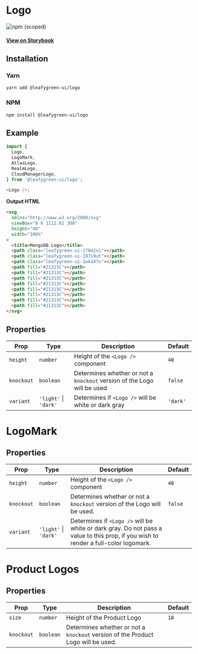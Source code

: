 # Logo

![npm (scoped)](https://img.shields.io/npm/v/@leafygreen-ui/logo.svg)

#### [View on Storybook](https://mongodb.github.io/leafygreen-ui/?path=/story/logo--logo)

## Installation

### Yarn

```shell
yarn add @leafygreen-ui/logo
```

### NPM

```shell
npm install @leafygreen-ui/logo
```

## Example

```js
import {
  Logo,
  LogoMark,
  AtlasLogo,
  RealmLogo,
  CloudManagerLogo,
} from '@leafygreen-ui/logo';

<Logo />;
```

**Output HTML**

```html
<svg
  xmlns="http://www.w3.org/2000/svg"
  viewBox="0 0 1112.61 300"
  height="40"
  width="100%"
>
  <title>MongoDB Logo</title>
  <path class="leafygreen-ui-17842x1"></path>
  <path class="leafygreen-ui-197s9ut"></path>
  <path class="leafygreen-ui-1wkd47u"></path>
  <path fill="#21313C"></path>
  <path fill="#21313C"></path>
  <path fill="#21313C"></path>
  <path fill="#21313C"></path>
  <path fill="#21313C"></path>
  <path fill="#21313C"></path>
  <path fill="#21313C"></path>
  <path fill="#21313C"></path>
</svg>
```

## Properties

| Prop       | Type                  | Description                                                             | Default  |
| ---------- | --------------------- | ----------------------------------------------------------------------- | -------- |
| `height`   | `number`              | Height of the `<Logo />` component                                      | `40`     |
| `knockout` | `boolean`             | Determines whether or not a `knockout` version of the Logo will be used | `false`  |
| `variant`  | `'light'` \| `'dark'` | Determines if `<Logo />` will be white or dark gray                     | `'dark'` |

# LogoMark

## Properties

| Prop       | Type                  | Description                                                                                                                         | Default |
| ---------- | --------------------- | ----------------------------------------------------------------------------------------------------------------------------------- | ------- |
| `height`   | `number`              | Height of the `<Logo />` component                                                                                                  | `40`    |
| `knockout` | `boolean`             | Determines whether or not a `knockout` version of the Logo will be used.                                                            | `false` |
| `variant`  | `'light'` \| `'dark'` | Determines if `<Logo />` will be white or dark gray. Do not pass a value to this prop, if you wish to render a full-color logomark. |         |

# Product Logos

## Properties

| Prop       | Type      | Description                                                                      | Default |
| ---------- | --------- | -------------------------------------------------------------------------------- | ------- |
| `size`     | `number`  | Height of the Product Logo                                                       | `18`    |
| `knockout` | `boolean` | Determines whether or not a `knockout` version of the Product Logo will be used. |         |
